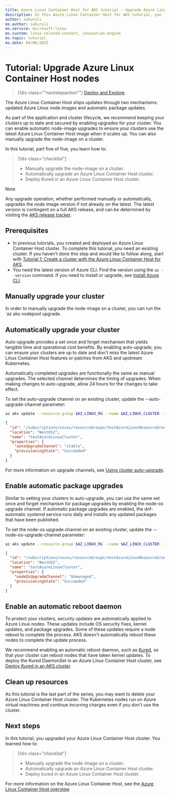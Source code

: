 ```yaml
---
title: Azure Linux Container Host for AKS tutorial - Upgrade Azure Linux Container Host nodes
description: In this Azure Linux Container Host for AKS tutorial, you learn how to upgrade Azure Linux Container Host nodes.
author: suhuruli
ms.author: suhuruli
ms.service: microsoft-linux
ms.custom: linux-related-content, innovation-engine
ms.topic: tutorial
ms.date: 04/06/2025
---
```


# Tutorial: Upgrade Azure Linux Container Host nodes

> [!div class=""nextstepaction""]
> [Deploy and Explore](https://go.microsoft.com/fwlink/?linkid=2321846)

The Azure Linux Container Host ships updates through two mechanisms: updated Azure Linux node images and automatic package updates.

As part of the application and cluster lifecycle, we recommend keeping your clusters up to date and secured by enabling upgrades for your cluster. You can enable automatic node-image upgrades to ensure your clusters use the latest Azure Linux Container Host image when it scales up. You can also manually upgrade the node-image on a cluster.

In this tutorial, part five of five, you learn how to:

> [!div class="checklist"]
>
> * Manually upgrade the node-image on a cluster.
> * Automatically upgrade an Azure Linux Container Host cluster.
> * Deploy Kured in an Azure Linux Container Host cluster.

> [!NOTE]
> Any upgrade operation, whether performed manually or automatically, upgrades the node image version if not already on the latest. The latest version is contingent on a full AKS release, and can be determined by visiting the [AKS release tracker](/azure/aks/release-tracker).

## Prerequisites

* In previous tutorials, you created and deployed an Azure Linux Container Host cluster. To complete this tutorial, you need an existing cluster. If you haven't done this step and would like to follow along, start with [Tutorial 1: Create a cluster with the Azure Linux Container Host for AKS](./tutorial-azure-linux-create-cluster.md).
* You need the latest version of Azure CLI. Find the version using the `az --version` command. If you need to install or upgrade, see [Install Azure CLI](/cli/azure/install-azure-cli).

## Manually upgrade your cluster

In order to manually upgrade the node-image on a cluster, you can run the `az aks nodepool upgrade.

## Automatically upgrade your cluster

Auto-upgrade provides a set once and forget mechanism that yields tangible time and operational cost benefits. By enabling auto-upgrade, you can ensure your clusters are up to date and don't miss the latest Azure Linux Container Host features or patches from AKS and upstream Kubernetes.

Automatically completed upgrades are functionally the same as manual upgrades. The selected channel determines the timing of upgrades. When making changes to auto-upgrade, allow 24 hours for the changes to take effect.

To set the auto-upgrade channel on an existing cluster, update the --auto-upgrade-channel parameter:

```bash
az aks update --resource-group $AZ_LINUX_RG --name $AZ_LINUX_CLUSTER --auto-upgrade-channel stable
```

<!-- expected_similarity=0.3 -->
```json
{
  "id": "/subscriptions/xxxxx/resourceGroups/testAzureLinuxResourceGroup",
  "location": "WestUS2",
  "name": "testAzureLinuxCluster",
  "properties": {
    "autoUpgradeChannel": "stable",
    "provisioningState": "Succeeded"
  }
}
```

For more information on upgrade channels, see [Using cluster auto-upgrade](/azure/aks/auto-upgrade-cluster).

## Enable automatic package upgrades

Similar to setting your clusters to auto-upgrade, you can use the same set once and forget mechanism for package upgrades by enabling the node-os upgrade channel. If automatic package upgrades are enabled, the dnf-automatic systemd service runs daily and installs any updated packages that have been published.

To set the node-os upgrade channel on an existing cluster, update the --node-os-upgrade-channel parameter:

```bash
az aks update --resource-group $AZ_LINUX_RG --name $AZ_LINUX_CLUSTER --node-os-upgrade-channel Unmanaged
```

<!-- expected_similarity=0.3 -->
```json
{
  "id": "/subscriptions/xxxxx/resourceGroups/testAzureLinuxResourceGroup",
  "location": "WestUS2",
  "name": "testAzureLinuxCluster",
  "properties": {
    "nodeOsUpgradeChannel": "Unmanaged",
    "provisioningState": "Succeeded"
  }
}
```

## Enable an automatic reboot daemon

To protect your clusters, security updates are automatically applied to Azure Linux nodes. These updates include OS security fixes, kernel updates, and package upgrades. Some of these updates require a node reboot to complete the process. AKS doesn't automatically reboot these nodes to complete the update process.

We recommend enabling an automatic reboot daemon, such as [Kured](https://kured.dev/docs/), so that your cluster can reboot nodes that have taken kernel updates. To deploy the Kured DaemonSet in an Azure Linux Container Host cluster, see [Deploy Kured in an AKS cluster](/azure/aks/node-updates-kured#deploy-kured-in-an-aks-cluster).

## Clean up resources

As this tutorial is the last part of the series, you may want to delete your Azure Linux Container Host cluster. The Kubernetes nodes run on Azure virtual machines and continue incurring charges even if you don't use the cluster. 

## Next steps

In this tutorial, you upgraded your Azure Linux Container Host cluster. You learned how to: 

> [!div class="checklist"]
>
> * Manually upgrade the node-image on a cluster.
> * Automatically upgrade an Azure Linux Container Host cluster.
> * Deploy kured in an Azure Linux Container Host cluster.

For more information on the Azure Linux Container Host, see the [Azure Linux Container Host overview](./intro-azure-linux.md).